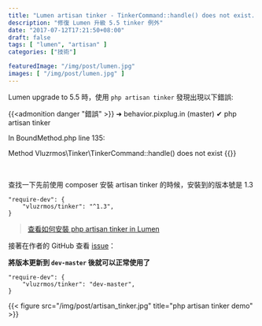 ```yaml
---
title: "Lumen artisan tinker - TinkerCommand::handle() does not exist. [solved]"
description: "修復 Lumen 升級 5.5 tinker 例外"
date: "2017-07-12T17:21:50+08:00"
draft: false
tags: [ "lumen", "artisan" ]
categories: ["技術"]

featuredImage: "/img/post/lumen.jpg"
images: [ "/img/post/lumen.jpg" ]
---
```


Lumen upgrade to 5.5 時，使用 `php artisan tinker` 發現出現以下錯誤:

<!--more-->


{{<admonition danger "錯誤" >}}
➜  behavior.pixplug.in (master) ✔ php artisan tinker

In BoundMethod.php line 135:

  Method Vluzrmos\Tinker\TinkerCommand::handle() does not exist
{{</admonition>}}


<br>

查找一下先前使用 composer 安裝 artisan tinker 的時候，安裝到的版本號是 1.3

```
"require-dev": {
    "vluzrmos/tinker": "^1.3",
}
```
>  [查看如何安裝 php artisan tinker in Lumen](/lumen_tinker)

接著在作者的 GitHub 查看 [issue](https://github.com/vluzrmos/lumen-tinker/issues/8)：

__將版本更新到 `dev-master` 後就可以正常使用了__

```
"require-dev": {
    "vluzrmos/tinker": "dev-master",
}
```

{{< figure src="/img/post/artisan_tinker.jpg" title="php artisan tinker demo" >}}
